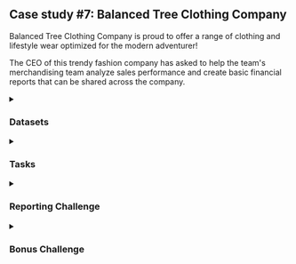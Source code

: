 ## Case study #7: Balanced Tree Clothing Company

Balanced Tree Clothing Company is proud to offer a range of clothing and lifestyle wear 
optimized for the modern adventurer! 

The CEO of this trendy fashion company has asked to help the team's merchandising team analyze sales performance 
and create basic financial reports that can be shared across the company.

<details>
<summary><h3>Datasets</summary>	

There are a total of 4 tables, in this case, study (e.g. product_details, sales, product_hierarchy, product_prices)
.However, only two main tables: product_details and sales, were needed to solve all common questions.

The product_details table contains all the information about the full range Balanced Clothing sells in its stores.
Each row is a product.

![image](https://user-images.githubusercontent.com/114192113/212568010-c76543a5-2506-4132-903e-eadaa0dfb22d.png)

The sales table includes all information about transactions (e.g. quantity, price, discount percentages, member status,
transaction ID and transaction time, and product ID). Each row is a purchased product.

![image](https://user-images.githubusercontent.com/114192113/212568155-f0065c68-2c9a-4fc9-8a5b-59a60ed45a37.png)

All datasets are on the website of the challenge: <a href="https://8weeksqlchallenge.com/case-study-7/"> case #7 datasets.</a>

</details>
	
<details>
<summary><h3>Tasks</summary>	
	
Go to the database
```sql
USE balanced_tree
```
<details>
<summary><h5>High Level Sales Analysis</summary>	

1. What was the total quantity sold for all products?
``` sql
SELECT
	SUM(qty) AS total_quantity
FROM sales;
```
![image](https://user-images.githubusercontent.com/114192113/212568296-5a02b975-c631-43f6-9885-c9fee99c1f00.png)

2. What is the total generated revenue for all products before discounts?
``` sql
SELECT
	SUM(qty* price) AS total_rev_before_discount
FROM sales;
```   
![image](https://user-images.githubusercontent.com/114192113/212568349-c82a86f5-a4ce-4be0-a6b0-c6146a742242.png)

3. What was the total discount amount for all products?
``` sql
SELECT
	SUM(qty* price*(discount/100)) AS total_discount
FROM sales;
```   
![image](https://user-images.githubusercontent.com/114192113/212568378-367e39d5-0427-41da-afa4-bced06e6fbf8.png)

**Comment**

Discount amounts accounted for more than 10% of total revenue. The company should be considered this percentage to make sure the expected ROI.
	
</details>
	
<details>
<summary><h5>Transaction Analysis</summary>

1. How many unique transactions were there?

Since each row of the sales table is a purchased product, one transaction may have more than 1 product = 1 row. Hence,
the COUNT DISTINCT was needed to get the unique transaction numbers.
``` sql
SELECT
	COUNT(DISTINCT txn_id) AS total_unique_transac
FROM sales;
```  
![image](https://user-images.githubusercontent.com/114192113/212568544-c6339975-2265-4ec9-b3c6-80a62eeae42e.png)

2. What is the average unique products purchased in each transaction?

Using the subquery to get the count of unique products, then computing the average.

``` sql
SELECT 
	AVG(unique_prod) AS avg_unique_prod
FROM	(
	SELECT  -- count unique products each transac
		txn_id AS transac_id,
		COUNT(DISTINCT prod_id) AS unique_prod
	FROM sales
	GROUP BY 1
	) AS count_unique;
```  
![image](https://user-images.githubusercontent.com/114192113/212568716-f03ef96c-d68a-4555-b9ce-28ba80e93bf3.png)

3. What are the 25th, 50th and 75th percentile values for the revenue per transaction?

There is a function called PERCENTILE_CONT() which allows the computation of percentile values of each series. However, MySQL 8 has not 
supported the function, so a defined function was created based on the formula of percentile calculation: 

Rank X = (p/100)* N with N as the total number of the series and p as the percentage wanted to calculate the percentile value.

The series is ordered ascending, and the element Xth is the value of percentile p. The function takes a percentile parameter.

``` sql
DROP FUNCTION IF EXISTS get_percentile_rev;
DELIMITER $$
CREATE FUNCTION get_percentile_rev (percentile INT)
RETURNS FLOAT
DETERMINISTIC
BEGIN 
  DECLARE value FLOAT;
  
  WITH cte AS (
  SELECT
  	  num,
  	  rev
  FROM  (
	SELECT
		txn_id AS transac_id,
		SUM(qty* price) AS rev, -- the series
		ROW_NUMBER() OVER (ORDER BY SUM(qty* price)) AS num -- order the series
	FROM sales
	GROUP BY 1
	ORDER BY 2 ASC
	) AS sum
  HAVING num = ROUND((percentile/100)*(SELECT COUNT(DISTINCT txn_id) FROM sales)) -- the formular
  	)
  SELECT rev INTO value FROM cte;

  RETURN value;
END
$$
DELIMITER ;
```  
Call the function to get the answers.
```sql
SELECT 
	get_percentile_rev(25) AS revenue_at_percentile_25,
	get_percentile_rev(50) AS revenue_at_percentile_50,
	get_percentile_rev(75) AS revenue_at_percentile_75;
```
![image](https://user-images.githubusercontent.com/114192113/212569108-c16a2407-50f6-43e4-8f4a-84a0634fd9b7.png)

There, 25% of the transactions spent less than or equal to 375 USD per transaction, 50% spent less than or equal to 509 USD and 75% of transactions spent less than or equal to 647 USD per transaction.

4.What is the average discount value per transaction?
```sql
SELECT -- take the avg
	AVG(discount) AS discount_per_transac
FROM 	(
	SELECT -- compute sum discount amount each transac
		txn_id AS transac_id,
		SUM(qty*price*(discount/100)) AS discount
	FROM sales
	GROUP BY 1
	) AS sum_discount;
```
![image](https://user-images.githubusercontent.com/114192113/212569416-c127324d-059a-4c56-a7d4-046b29b5667f.png)

5. What is the percentage split of all transactions for members vs non-members?
```sql
SELECT -- compute the pct of transac
	total,
	member_transac,
	member_transac/total AS member_transac_pct,
	nonmember_transac,
	nonmember_transac/total AS nonmember_transac_pct	
FROM	(
	SELECT -- count transacs by membership status and the total
		COUNT(DISTINCT txn_id) AS total,
		COUNT(DISTINCT CASE WHEN member = 't' THEN txn_id ELSE NULL END) AS member_transac,
		COUNT(DISTINCT CASE WHEN member = 'f' THEN txn_id ELSE NULL END) AS nonmember_transac
	FROM sales
	)AS group_id;
```
![image](https://user-images.githubusercontent.com/114192113/212569755-32ac97e4-d94b-40b1-91d5-eff00bbf0c2c.png)

6. What is the average revenue for member transactions and non-member transactions?

```sql
SELECT - group by membership and take the avg
	member,
	AVG(rev) AS avg_rev
FROM	(
	SELECT -- sum the revenue
		member,
		txn_id,
		sum(qty*price) AS rev
	FROM sales
	GROUP BY txn_id
	)AS group_id
GROUP BY 1;
```
![image](https://user-images.githubusercontent.com/114192113/212569919-65150ec9-ff62-4491-9a9a-95c3bd33f271.png)

**Comments**

Each transaction has average 6 unique products, which means the customer tent to buy many types of clothes in 1 purchase. It is good to create cross-sell promotions to push low-sales items with high ones, redundant items, or out-of-style items to boost sales. 

Although it is not much difference between member and non-member average values in one bill, the members bought more times than non-member customers (more than 60% of transactions are from members). Therefore, promotions for joining membership should be considered and advertised more.

</details>	
	
<details>
<summary><h5> Product Analysis</summary>
	
The hierarchy of product in this analysis included 3 levels:
Category > Segment > Product

	Category: Men and Women

	Segment: Jacket, jeans, shirt and socks

1.What are the top 3 products by total revenue before discount?
```sql
SELECT
	pd.product_name,
	SUM(s.qty*s.price) AS rev
FROM sales s
LEFT JOIN product_details pd
	ON s.prod_id = pd.product_id
GROUP BY 1
ORDER BY 2 DESC
LIMIT 3;
```
![image](https://user-images.githubusercontent.com/114192113/212570631-c0777f8a-0b2d-410e-bc5d-7363aa01d5a1.png)

2. What is the total quantity, revenue and discount for each segment?
```sql
SELECT	
	pd.segment_name,
	SUM(s.qty) AS qty,
	SUM(s.qty*s.price) AS rev,
	SUM(s.qty*s.price*(s.discount/100)) AS discount
FROM sales s
LEFT JOIN product_details pd
	ON s.prod_id = pd.product_id
GROUP BY 1;
```
![image](https://user-images.githubusercontent.com/114192113/212570713-f6593dae-238c-4385-8724-d3abc6df0d0b.png)

3.What is the top selling product for each segment?
```sql
SELECT -- get the top selling (qty)
	segment_name,
	product_name AS top_selling,
	MAX(qty) AS max_qty
FROM	(
	SELECT	-- get total quantity by segment and product
		pd.segment_name,
		pd.product_name,
		SUM(s.qty) AS qty
	FROM sales s
	LEFT JOIN product_details pd
		ON s.prod_id = pd.product_id
	GROUP BY 1,2
	ORDER BY 3 DESC) AS test
GROUP BY 1;
```
![image](https://user-images.githubusercontent.com/114192113/212570777-234e0cf1-79a0-4044-8afe-e1351de63071.png)

4.What is the total quantity, revenue and discount for each category?
```sql
SELECT 
	pd.category_name,
	SUM(s.qty) AS qty,
	SUM(s.qty*s.price) AS rev,
	SUM(s.qty*s.price*(s.discount/100)) AS discount
FROM sales s
LEFT JOIN product_details pd
	ON s.prod_id = pd.product_id
GROUP BY 1;
```
![image](https://user-images.githubusercontent.com/114192113/212570936-3448e1e4-c83e-49fb-a69e-0a7236761fbb.png)

5.What is the top selling product for each category?
```sql
SELECT -- take the max qty of each category
	category_name,
	product_name AS top_selling,
	MAX(qty) AS max_qty
FROM	(
	SELECT	-- sum qty by product and category
		pd.category_name,
		pd.product_name,
		SUM(s.qty) AS qty
	FROM sales s
	LEFT JOIN product_details pd
		ON s.prod_id = pd.product_id
	GROUP BY 1,2
	ORDER BY 3 DESC) AS test
GROUP BY 1;
```
![image](https://user-images.githubusercontent.com/114192113/212570981-a77a8c69-72a2-4c3c-af18-6124137d4c9f.png)

6. What is the percentage split of revenue by product for each segment?

```sql
SELECT -- compute the percentage
	segment_name,
	product_name,
	rev/total_rev AS rev_pct
FROM	(
	SELECT  -- compute the sum of rev by segment and product with window functions
		pd.segment_name,
		pd.product_name,
		SUM(s.qty*s.price) OVER (PARTITION BY product_name)AS rev,
		SUM(s.qty*s.price) OVER (PARTITION BY segment_name) AS total_rev
	FROM sales s
	LEFT JOIN product_details pd
		ON s.prod_id = pd.product_id
	) AS sum_rev
GROUP BY 1,2
ORDER BY 1,3 DESC;	
```
![image](https://user-images.githubusercontent.com/114192113/212571060-e2af77f4-ca8a-49cc-b094-7c3b4cf9ffcf.png)

7.What is the percentage split of revenue by segment for each category?

It is the same with question 6; instead of grouping by segments and products, this question is for categories and segments.
```sql
SELECT -- compute the percentage
	category_name,
	segment_name,
	rev/total_rev AS rev_pct
FROM	(
	SELECT -- compute the sum of rev by category and segment with window functions
		pd.category_name,
		pd.segment_name,
		SUM(s.qty*s.price) OVER (PARTITION BY segment_name)AS rev,
		SUM(s.qty*s.price) OVER (PARTITION BY category_name) AS total_rev
	FROM sales s
	LEFT JOIN product_details pd
		ON s.prod_id = pd.product_id
	) AS sum_rev
GROUP BY 1,2
ORDER BY 1,3 DESC;	
```
![image](https://user-images.githubusercontent.com/114192113/212571262-1d79ae3f-4740-463b-800b-8a592d07c8d0.png)

8.What is the percentage split of total revenue by category?
```sql
SELECT 
	pd.category_name,
	SUM(s.qty*s.price)/(SELECT SUM(qty*price) FROM sales) AS rev_pct -- the subquery for the total revenue
FROM sales s
LEFT JOIN product_details pd
	ON s.prod_id = pd.product_id
GROUP BY 1;
```
![image](https://user-images.githubusercontent.com/114192113/212571301-48301ae4-d84f-4d54-b4b8-2446be4a56ea.png)

9.What is the total transaction “penetration” for each product? (hint: penetration = number of transactions where at least 1 quantity of a product was purchased divided by total number of transactions)

```sql
SELECT
	s.prod_id,
	pd.product_name,
	COUNT(DISTINCT s.txn_id) AS transac,
	COUNT(DISTINCT s.txn_id)/(SELECT COUNT(DISTINCT txn_id) FROM sales) AS penetration -- the subquery for the total transactions
FROM sales s
LEFT JOIN product_details pd
	ON s.prod_id = pd.product_id
GROUP BY 1
ORDER BY 4 DESC;
```
![image](https://user-images.githubusercontent.com/114192113/212571445-a2b6feb5-c0fa-4d85-8e88-8ec4e437d137.png)

10.What is the most common combination of at least 1 quantity of any 3 products in a 1 single transaction?

Using 2 CROSS JOIN to make all combinations of any 3 products and counting. With any 3 products, there are 6 combinations (accounting for the ordering). The first 6 rows are for all the same 3 products with the same time of combinations so that we can take any one of them.

![image](https://user-images.githubusercontent.com/114192113/212571628-a01a4605-05a0-48ae-afc6-d58267a2d212.png)

```sql
WITH cte AS (
	SELECT
		s1.prod_id AS p1,
		s2.prod_id AS p2,
		s3.prod_id AS p3,
		COUNT(DISTINCT s1.txn_id) AS time
	FROM sales s1
	CROSS JOIN sales s2 
		ON s2.txn_id = s1.txn_id
	CROSS JOIN sales s3 
		ON s3.txn_id = s1.txn_id
	GROUP BY 1,2,3
	HAVING	
		s3.prod_id <> s2.prod_id
		AND s1.prod_id <> s2.prod_id
		AND s1.prod_id <> s3.prod_id 
	ORDER BY 4 DESC
	LIMIT 10 
	)

SELECT -- get the name of the product
	pd1.product_name AS p1,
	pd2.product_name AS p2,
	pd3.product_name AS p3,
	time
FROM cte
LEFT JOIN product_details pd1
	ON cte.p1 = pd1.product_id
LEFT JOIN product_details pd2
	ON cte.p2 = pd2.product_id
LEFT JOIN product_details pd3
	ON cte.p3 = pd3.product_id;
```

![image](https://user-images.githubusercontent.com/114192113/212571688-15ec74c4-6e72-4bde-8f15-1cd26bb9fc0c.png)

**Comments**

There is much information, but here are some interesting insights:

There are only 2 products in each segment, accounting for around 80% - 90% of revenues.  Since it is less risky to the company with various primary products,  the company could diversify its product portfolio with new products with similar designs to these popular products. Besides, the company should get a trend analysis of major products; if there is a significant downtrend, that means a time to promote new products.

Shirts and jeans are significant segments.

Although the quantity of women category is higher than men, the revenue of the women category is lower. Hence, the average price of men's items is higher than women's items. The men's category also accounted for 55% of revenue. It is very interesting. There are 2 new ways to increase the revenue in terms of operation (not manufacturing): increase the price of women's items reasonably (e.g. special collections, unique items) and try to make more purchases of men's products (e.g. combo packages, reasonable discount).

The customers usually buy men's and women's items together. They might go shopping with their family. The company could run promotions for mixing men's and women's items and display the store with couple and family items.
	
</details>
	
</details>
	
<details>
<summary><h3>Reporting Challenge</summary>	

Write a single SQL script that combines all of the previous questions into a scheduled report that the Balanced Tree team can run at the beginning of each month to calculate the previous month’s values.

All these previous queries were rewritten in form of functions and procedures with an additional WHEN statement. Then one full report procedure with a month parameter runs all these functions and procedures to get the report monthly.

For example:

Question 1:
```sql
SELECT
	SUM(qty) AS total_quantity
FROM sales;

```
Transfer to the function to get the total quantity:
```sql
DROP FUNCTION IF EXISTS get_total_qty;
DELIMITER $$
CREATE FUNCTION get_total_qty (month INT)
RETURNS INT
DETERMINISTIC
BEGIN 
  DECLARE total INT;
  SET total = (
	  SELECT SUM(qty)
	  FROM sales
	  WHERE MONTH(start_txn_time) = month
	  );
  RETURN total;
END
$$
DELIMITER ;
```

The full SQL script is <a href="https://github.com/tamtran4869/sql_challenge/blob/main/Balanced_tree/balanced_tree_full_procedure.sql"> here.</a>

The final report procedure:
```sql
DROP PROCEDURE IF EXISTS proc_report;
DELIMITER //
CREATE PROCEDURE proc_report (month INT)
BEGIN 
	SELECT  get_total_qty(month) AS total_qty; 
	SELECT	get_rev_before_discount(month) AS rev_before_discount;
	SELECT	get_total_discount(month) AS total_discount;
	SELECT	get_total_unique_transac(month) AS total_unique_transac;
	SELECT	get_avg_unique_prod(month) AS avg_unique_product;
	SELECT	get_percentile_rev(25,month) AS revenue_at_percentile_25;
	SELECT	get_percentile_rev(50,month) AS revenue_at_percentile_50;
	SELECT	get_percentile_rev(75,month) AS revenue_at_percentile_75;
	SELECT	get_avg_discount(month) AS avg_discount;
	
	CALL 	proc_transac_by_membership(month);
	CALL 	proc_rev_by_membership(month);	
	CALL 	proc_top_rev_before_discount(month,3);
	CALL	proc_segment_info(month);
	CALL	proc_segment_top_selling(month) ;
	CALL	proc_category_info(month);
	CALL	proc_category_top_selling(month);
	CALL	proc_product_pct(month);
	CALL	proc_segment_pct(month);
	CALL	proc_category_pct(month);
	CALL	proc_penetration(month) ;
	CALL	proc_top_combination(month) ;

END
//
DELIMITER ;
```
</details>
	
<details>
<summary><h3>Bonus Challenge</summary>	
	
Use a single SQL query to transform the product_hierarchy and product_prices datasets to the product_details table.

The product_hierarchy table:
	
![image](https://user-images.githubusercontent.com/114192113/213023011-2d1a5478-677d-4e0b-b83f-455c58102e9d.png)

The product_price table:
	
![image](https://user-images.githubusercontent.com/114192113/213023117-c8a4a8fd-7e3b-4f3d-a2bb-01b687ccffb6.png)

By joining 3 product_hierarchy tables together to make each become 1 level (e.g. category, segment or style) and 
then using the final table joined to product_prices on style_id, the SQL query below transformed 2 above tables into the product_details table.
	
```sql
WITH product_details AS (
SELECT  -- join 3 table product hierachy together with inner join.
	CONCAT(ph3.level_text," ",ph2.level_text," ",ph1.level_text) AS product_name,
	ph1.id AS category_id,
	ph2.id AS segment_id,
	ph3.id AS style_id,
	ph1.level_text AS category_name,
	ph2.level_text AS segment_name,
	ph3.level_text AS style_name
FROM product_hierarchy ph1
INNER JOIN product_hierarchy ph2
	ON ph1.id = ph2.parent_id
INNER JOIN product_hierarchy ph3
	ON ph2.id = ph3.parent_id
)

SELECT -- join to get product_id and price
	pp.product_id,
	pp.price,
	pd.product_name,
	pd.category_id,
	pd.segment_id,
	pd.style_id,
	pd.category_name,
	pd.segment_name,
	pd.style_name
FROM product_details pd
LEFT JOIN product_prices pp
	ON pd.style_id = pp.id;	
```
	
![image](https://user-images.githubusercontent.com/114192113/213024108-8c4ec851-00d4-4f82-818c-a7fd6e8c9dae.png)

</details>



